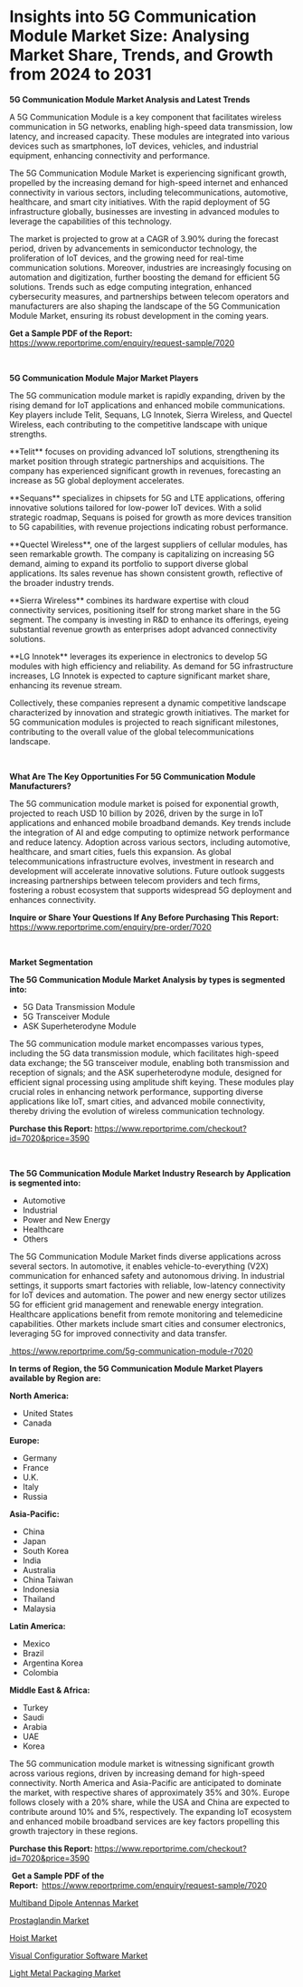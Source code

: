 <p><h1>Insights into 5G Communication Module Market Size: Analysing Market Share, Trends, and Growth from 2024 to 2031</h1></p><p><strong>5G Communication Module Market Analysis and Latest Trends</strong></p>
<p><p>A 5G Communication Module is a key component that facilitates wireless communication in 5G networks, enabling high-speed data transmission, low latency, and increased capacity. These modules are integrated into various devices such as smartphones, IoT devices, vehicles, and industrial equipment, enhancing connectivity and performance. </p><p>The 5G Communication Module Market is experiencing significant growth, propelled by the increasing demand for high-speed internet and enhanced connectivity in various sectors, including telecommunications, automotive, healthcare, and smart city initiatives. With the rapid deployment of 5G infrastructure globally, businesses are investing in advanced modules to leverage the capabilities of this technology.</p><p>The market is projected to grow at a CAGR of 3.90% during the forecast period, driven by advancements in semiconductor technology, the proliferation of IoT devices, and the growing need for real-time communication solutions. Moreover, industries are increasingly focusing on automation and digitization, further boosting the demand for efficient 5G solutions. Trends such as edge computing integration, enhanced cybersecurity measures, and partnerships between telecom operators and manufacturers are also shaping the landscape of the 5G Communication Module Market, ensuring its robust development in the coming years.</p></p>
<p><strong>Get a Sample PDF of the Report:&nbsp;</strong> <a href="https://www.reportprime.com/enquiry/request-sample/7020">https://www.reportprime.com/enquiry/request-sample/7020</a></p>
<p>&nbsp;</p>
<p><strong>5G Communication Module Major Market Players</strong></p>
<p><p>The 5G communication module market is rapidly expanding, driven by the rising demand for IoT applications and enhanced mobile communications. Key players include Telit, Sequans, LG Innotek, Sierra Wireless, and Quectel Wireless, each contributing to the competitive landscape with unique strengths.</p><p>**Telit** focuses on providing advanced IoT solutions, strengthening its market position through strategic partnerships and acquisitions. The company has experienced significant growth in revenues, forecasting an increase as 5G global deployment accelerates.</p><p>**Sequans** specializes in chipsets for 5G and LTE applications, offering innovative solutions tailored for low-power IoT devices. With a solid strategic roadmap, Sequans is poised for growth as more devices transition to 5G capabilities, with revenue projections indicating robust performance.</p><p>**Quectel Wireless**, one of the largest suppliers of cellular modules, has seen remarkable growth. The company is capitalizing on increasing 5G demand, aiming to expand its portfolio to support diverse global applications. Its sales revenue has shown consistent growth, reflective of the broader industry trends.</p><p>**Sierra Wireless** combines its hardware expertise with cloud connectivity services, positioning itself for strong market share in the 5G segment. The company is investing in R&D to enhance its offerings, eyeing substantial revenue growth as enterprises adopt advanced connectivity solutions.</p><p>**LG Innotek** leverages its experience in electronics to develop 5G modules with high efficiency and reliability. As demand for 5G infrastructure increases, LG Innotek is expected to capture significant market share, enhancing its revenue stream.</p><p>Collectively, these companies represent a dynamic competitive landscape characterized by innovation and strategic growth initiatives. The market for 5G communication modules is projected to reach significant milestones, contributing to the overall value of the global telecommunications landscape.</p></p>
<p>&nbsp;</p>
<p><strong>What Are The Key Opportunities For 5G Communication Module Manufacturers?</strong></p>
<p><p>The 5G communication module market is poised for exponential growth, projected to reach USD 10 billion by 2026, driven by the surge in IoT applications and enhanced mobile broadband demands. Key trends include the integration of AI and edge computing to optimize network performance and reduce latency. Adoption across various sectors, including automotive, healthcare, and smart cities, fuels this expansion. As global telecommunications infrastructure evolves, investment in research and development will accelerate innovative solutions. Future outlook suggests increasing partnerships between telecom providers and tech firms, fostering a robust ecosystem that supports widespread 5G deployment and enhances connectivity.</p></p>
<p><strong>Inquire or Share Your Questions If Any Before Purchasing This Report:</strong> <a href="https://www.reportprime.com/enquiry/pre-order/7020">https://www.reportprime.com/enquiry/pre-order/7020</a></p>
<p>&nbsp;</p>
<p><strong>Market Segmentation</strong></p>
<p><strong>The 5G Communication Module Market Analysis by types is segmented into:</strong></p>
<p><ul><li>5G Data Transmission Module</li><li>5G Transceiver Module</li><li>ASK Superheterodyne Module</li></ul></p>
<p><p>The 5G communication module market encompasses various types, including the 5G data transmission module, which facilitates high-speed data exchange; the 5G transceiver module, enabling both transmission and reception of signals; and the ASK superheterodyne module, designed for efficient signal processing using amplitude shift keying. These modules play crucial roles in enhancing network performance, supporting diverse applications like IoT, smart cities, and advanced mobile connectivity, thereby driving the evolution of wireless communication technology.</p></p>
<p><strong>Purchase this Report:&nbsp;</strong><a href="https://www.reportprime.com/checkout?id=7020&price=3590">https://www.reportprime.com/checkout?id=7020&price=3590</a></p>
<p>&nbsp;</p>
<p><strong>The 5G Communication Module Market Industry Research by Application is segmented into:</strong></p>
<p><ul><li>Automotive</li><li>Industrial</li><li>Power and New Energy</li><li>Healthcare</li><li>Others</li></ul></p>
<p><p>The 5G Communication Module Market finds diverse applications across several sectors. In automotive, it enables vehicle-to-everything (V2X) communication for enhanced safety and autonomous driving. In industrial settings, it supports smart factories with reliable, low-latency connectivity for IoT devices and automation. The power and new energy sector utilizes 5G for efficient grid management and renewable energy integration. Healthcare applications benefit from remote monitoring and telemedicine capabilities. Other markets include smart cities and consumer electronics, leveraging 5G for improved connectivity and data transfer.</p></p>
<p><a href="https://www.reportprime.com/5g-communication-module-r7020">&nbsp;https://www.reportprime.com/5g-communication-module-r7020</a></p>
<p><strong>In terms of Region, the 5G Communication Module Market Players available by Region are:</strong></p>
<p>
    <p> <strong> North America: </strong>
        <ul>
            <li>United States</li>
            <li>Canada</li>
        </ul>
        </p> 
    <p> <strong> Europe: </strong>
        <ul>
            <li>Germany</li>
            <li>France</li>
            <li>U.K.</li>
            <li>Italy</li>
            <li>Russia</li>
        </ul>
        </p> 
    <p> <strong> Asia-Pacific: </strong>
        <ul>
            <li>China</li>
            <li>Japan</li>
            <li>South Korea</li>
            <li>India</li>
            <li>Australia</li>
            <li>China Taiwan</li>
            <li>Indonesia</li>
            <li>Thailand</li>
            <li>Malaysia</li>
        </ul>
        </p> 
    <p> <strong> Latin America: </strong>
        <ul>
            <li>Mexico</li>
            <li>Brazil</li>
            <li>Argentina Korea</li>
            <li>Colombia</li>
        </ul>
        </p> 
    <p> <strong> Middle East & Africa: </strong>
        <ul>
            <li>Turkey</li>
            <li>Saudi</li>
            <li>Arabia</li>
            <li>UAE</li>
            <li>Korea</li>
        </ul>
    </p>
    </p>
<p><p>The 5G communication module market is witnessing significant growth across various regions, driven by increasing demand for high-speed connectivity. North America and Asia-Pacific are anticipated to dominate the market, with respective shares of approximately 35% and 30%. Europe follows closely with a 20% share, while the USA and China are expected to contribute around 10% and 5%, respectively. The expanding IoT ecosystem and enhanced mobile broadband services are key factors propelling this growth trajectory in these regions.</p></p>
<p><strong>Purchase this Report: </strong><a href="https://www.reportprime.com/checkout?id=7020&price=3590">https://www.reportprime.com/checkout?id=7020&price=3590</a></p>
<p>&nbsp;<strong>Get a Sample PDF of the Report:&nbsp;&nbsp;</strong><a href="https://www.reportprime.com/enquiry/request-sample/7020">https://www.reportprime.com/enquiry/request-sample/7020</a></p>
<p><strong></strong></p>
<p><p><a href="https://github.com/gulaimolin/Market-Research-Report-List-6/blob/main/multiband-dipole-antennas-market.md">Multiband Dipole Antennas Market</a></p><p><a href="https://www.linkedin.com/pulse/navigating-global-prostaglandin-market-from-trends-strategy-period-ogzsc?trackingId=cZp%2Fr2pMSCKUAYhne%2FJfcw%3D%3D">Prostaglandin Market</a></p><p><a href="https://www.linkedin.com/pulse/hoist-market-trends-focusing-insight-forecast-analysis-2024--zifjc?trackingId=JW6Rw2UQRiKeqWVdgASC7A%3D%3D">Hoist Market</a></p><p><a href="https://issuu.com/reportprime-2/docs/visual-configuratior-software-marke_93c75b1dda66bf">Visual Configuratior Software Market</a></p><p><a href="https://medium.com/@jayrussel94/light-metal-packaging-market-essentials-key-market-players-demand-drivers-and-roi-potential-2ce4628626e6">Light Metal Packaging Market</a></p></p>